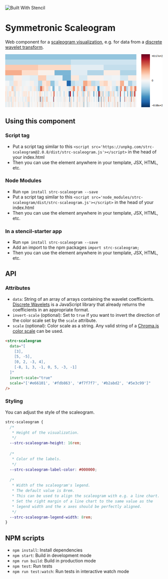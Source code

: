 ![Built With Stencil](https://img.shields.io/badge/-Built%20With%20Stencil-16161d.svg?logo=data%3Aimage%2Fsvg%2Bxml%3Bbase64%2CPD94bWwgdmVyc2lvbj0iMS4wIiBlbmNvZGluZz0idXRmLTgiPz4KPCEtLSBHZW5lcmF0b3I6IEFkb2JlIElsbHVzdHJhdG9yIDE5LjIuMSwgU1ZHIEV4cG9ydCBQbHVnLUluIC4gU1ZHIFZlcnNpb246IDYuMDAgQnVpbGQgMCkgIC0tPgo8c3ZnIHZlcnNpb249IjEuMSIgaWQ9IkxheWVyXzEiIHhtbG5zPSJodHRwOi8vd3d3LnczLm9yZy8yMDAwL3N2ZyIgeG1sbnM6eGxpbms9Imh0dHA6Ly93d3cudzMub3JnLzE5OTkveGxpbmsiIHg9IjBweCIgeT0iMHB4IgoJIHZpZXdCb3g9IjAgMCA1MTIgNTEyIiBzdHlsZT0iZW5hYmxlLWJhY2tncm91bmQ6bmV3IDAgMCA1MTIgNTEyOyIgeG1sOnNwYWNlPSJwcmVzZXJ2ZSI%2BCjxzdHlsZSB0eXBlPSJ0ZXh0L2NzcyI%2BCgkuc3Qwe2ZpbGw6I0ZGRkZGRjt9Cjwvc3R5bGU%2BCjxwYXRoIGNsYXNzPSJzdDAiIGQ9Ik00MjQuNywzNzMuOWMwLDM3LjYtNTUuMSw2OC42LTkyLjcsNjguNkgxODAuNGMtMzcuOSwwLTkyLjctMzAuNy05Mi43LTY4LjZ2LTMuNmgzMzYuOVYzNzMuOXoiLz4KPHBhdGggY2xhc3M9InN0MCIgZD0iTTQyNC43LDI5Mi4xSDE4MC40Yy0zNy42LDAtOTIuNy0zMS05Mi43LTY4LjZ2LTMuNkgzMzJjMzcuNiwwLDkyLjcsMzEsOTIuNyw2OC42VjI5Mi4xeiIvPgo8cGF0aCBjbGFzcz0ic3QwIiBkPSJNNDI0LjcsMTQxLjdIODcuN3YtMy42YzAtMzcuNiw1NC44LTY4LjYsOTIuNy02OC42SDMzMmMzNy45LDAsOTIuNywzMC43LDkyLjcsNjguNlYxNDEuN3oiLz4KPC9zdmc%2BCg%3D%3D&colorA=16161d&style=flat-square)

# Symmetronic Scaleogram

Web component for a [scaleogram visualization](https://en.wikipedia.org/wiki/Spectrogram), e.g. for data from a [discrete wavelet transform](https://en.wikipedia.org/wiki/Discrete_wavelet_transform).

![Scaleogram visualization](/assets/scaleogram.png)

## Using this component

### Script tag

- Put a script tag similar to this `<script src='https://unpkg.com/strc-scaleogram@2.0.8/dist/strc-scaleogram.js'></script>` in the head of your index.html
- Then you can use the element anywhere in your template, JSX, HTML, etc.

### Node Modules

- Run `npm install strc-scaleogram --save`
- Put a script tag similar to this `<script src='node_modules/strc-scaleogram/dist/strc-scaleogram.js'></script>` in the head of your index.html
- Then you can use the element anywhere in your template, JSX, HTML, etc.

### In a stencil-starter app

- Run `npm install strc-scaleogram --save`
- Add an import to the npm packages `import strc-scaleogram;`
- Then you can use the element anywhere in your template, JSX, HTML, etc.

## API

### Attributes

* `data`: String of an array of arrays containing the wavelet coefficients. [Discrete Wavelets](https://github.com/Symmetronic/discrete-wavelets) is a JavaScript library that already returns the coefficients in an appropriate format.
* `invert-scale` (optional): Set to `true` if you want to invert the direction of the color scale set by the `scale` attribute.
* `scale` (optional): Color scale as a string. Any valid string of a [Chroma.js color scale](https://vis4.net/chromajs/#color-scales) can be used.

```html
<strc-scaleogram
  data="[
    [3],
    [5, -5],
    [0, 2, -3, 4],
    [-8, 1, 3, -1, 0, 5, -3, -1]
  ]"
  invert-scale="true"
  scale="['#e66101', '#fdb863', '#f7f7f7', '#b2abd2', '#5e3c99']"
/>
```

### Styling

You can adjust the style of the scaleogram.

```css
strc-scaleogram {
  /*
   * Height of the visualization.
   */
  --strc-scaleogram-height: 16rem;

  /*
   * Color of the labels.
   */
  --strc-scaleogram-label-color: #000000;
  
  /*
   * Width of the scaleogram's legend.
   * The default value is 8rem.
   * This can be used to align the scaleogram with e.g. a line chart.
   * Set the right margin of a line chart to the same value as the
   * legend width and the x axes should be perfectly aligned.
   */
  --strc-scaleogram-legend-width: 8rem;
}
```

## NPM scripts

* `npm install`: Install dependencies
* `npm start`: Build in development mode
* `npm run build`: Build in production mode
* `npm test`: Run tests
* `npm run test:watch`: Run tests in interactive watch mode
